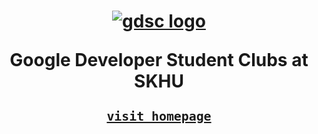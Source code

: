 <div align="center">

<h1>

<a href="https://www.gdsc-skhu.com/">

![gdsc logo](https://github.com/GDSC-at-SKHU/.github/blob/main/assets/GDSC%20SKHU%20LOGO%20-%20rectangle.png)

</a>

<p float='left'>

Google Developer Student Clubs at SKHU

</p>

<small float='left'>

[`visit homepage`](https://www.gdsc-skhu.com/)

</small>

</h1>

</div>
